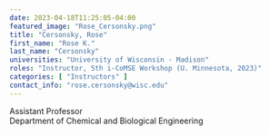 ```yaml
---
date: 2023-04-18T11:25:05-04:00
featured_image: "Rose_Cersonsky.png"
title: "Cersonsky, Rose"
first_name: "Rose K."
last_name: "Cersonsky"
universities: "University of Wisconsin - Madison"
roles: "Instructor, 5th i-CoMSE Workshop (U. Minnesota, 2023)"
categories: [ "Instructors" ]
contact_info: "rose.cersonsky@wisc.edu"
---
```


Assistant Professor\
Department of Chemical and Biological Engineering
